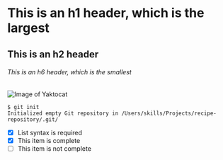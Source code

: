 # This is an h1 header, which is the largest
## This is an h2 header
###### This is an h6 header, which is the smallest

![Image of Yaktocat](https://swall.teahub.io/photos/small/79-790431_cool-looking-wallpapers-p12aiv-data-src-cool-looking.jpg)

```
$ git init
Initialized empty Git repository in /Users/skills/Projects/recipe-repository/.git/
```
- [x] List syntax is required
- [x] This item is complete
- [ ] This item is not complete
